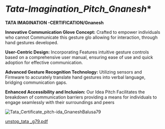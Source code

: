 # *Tata-Imagination_Pitch_Gnanesh**
**TATA IMAGINATION -CERTIFICATION/Gnanesh**

**Innovative Communication Glove Concept:**  Crafted to empower individuals who cannot Communicate this gesture glo allowing for interaction, through hand gestures developed.

**User-Centric Design:** Incorporating Features intuitive gesture controls based on a comprehensive user manual, ensuring ease of use and quick adoption for effective communication.

**Advanced Gesture Recognition Technology:** Utilizing  sensors and Firmware to accurately translate hand gestures into verbal language, bridging communication gaps.

**Enhanced Accessibility and Inclusion:**  Our Idea Pitch Facilitates the breakdown of communication barriers providing a means for individuals to engage seamlessly with their surroundings and peers


![Tata_Certificate_pitch-ida_GnaneshBalusa79](https://github.com/gnanesh-16/Global_Hacthon_Pitch_Gnanesh/assets/98212179/7192e093-8cc6-48df-8a90-3401d8b1abca)

[unstop_tata _g79.pdf](https://github.com/gnanesh-16/Global_Hacthon_Pitch_Gnanesh/files/14535987/unstop_tata._g79.pdf)

